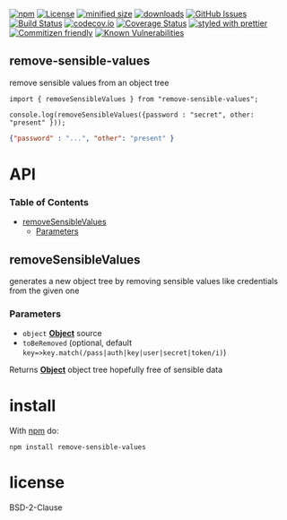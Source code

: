 [![npm](https://img.shields.io/npm/v/remove-sensible-values.svg)](https://www.npmjs.com/package/remove-sensible-values)
[![License](https://img.shields.io/badge/License-BSD%203--Clause-blue.svg)](https://opensource.org/licenses/BSD-3-Clause)
[![minified size](https://badgen.net/bundlephobia/min/remove-sensible-values)](https://bundlephobia.com/result?p=remove-sensible-values)
[![downloads](http://img.shields.io/npm/dm/remove-sensible-values.svg?style=flat-square)](https://npmjs.org/package/remove-sensible-values)
[![GitHub Issues](https://img.shields.io/github/issues/arlac77/remove-sensible-values.svg?style=flat-square)](https://github.com/arlac77/remove-sensible-values/issues)
[![Build Status](https://secure.travis-ci.org/arlac77/remove-sensible-values.png)](http://travis-ci.org/arlac77/remove-sensible-values)
[![codecov.io](http://codecov.io/github/arlac77/remove-sensible-values/coverage.svg?branch=master)](http://codecov.io/github/arlac77/remove-sensible-values?branch=master)
[![Coverage Status](https://coveralls.io/repos/arlac77/remove-sensible-values/badge.svg)](https://coveralls.io/r/arlac77/remove-sensible-values)
[![styled with prettier](https://img.shields.io/badge/styled_with-prettier-ff69b4.svg)](https://github.com/prettier/prettier)
[![Commitizen friendly](https://img.shields.io/badge/commitizen-friendly-brightgreen.svg)](http://commitizen.github.io/cz-cli/)
[![Known Vulnerabilities](https://snyk.io/test/github/arlac77/remove-sensible-values/badge.svg)](https://snyk.io/test/github/arlac77/remove-sensible-values)

## remove-sensible-values

remove sensible values from an object tree

<!-- skip-example -->
```es6
import { removeSensibleValues } from "remove-sensible-values";

console.log(removeSensibleValues({password : "secret", other: "present" }));
```

```json
{"password" : "...", "other": "present" }
```

# API

<!-- Generated by documentation.js. Update this documentation by updating the source code. -->

### Table of Contents

-   [removeSensibleValues](#removesensiblevalues)
    -   [Parameters](#parameters)

## removeSensibleValues

generates a new object tree by removing sensible values like credentials from the given one

### Parameters

-   `object` **[Object](https://developer.mozilla.org/docs/Web/JavaScript/Reference/Global_Objects/Object)** source
-   `toBeRemoved`   (optional, default `key=>key.match(/pass|auth|key|user|secret|token/i)`)

Returns **[Object](https://developer.mozilla.org/docs/Web/JavaScript/Reference/Global_Objects/Object)** object tree hopefully free of sensible data

# install

With [npm](http://npmjs.org) do:

```shell
npm install remove-sensible-values
```

# license

BSD-2-Clause
